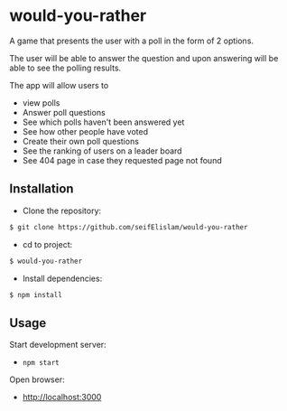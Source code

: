 # would-you-rather

A game that presents the user with a poll in the form of 2 options.

The user will be able to answer the question and upon answering will be able to see the polling results.

The app will allow users to

- view polls
- Answer poll questions
- See which polls haven't been answered yet
- See how other people have voted
- Create their own poll questions
- See the ranking of users on a leader board
- See 404 page in case they requested page not found

## Installation

- Clone the repository:
```bash
$ git clone https://github.com/seifElislam/would-you-rather
```
- cd to project:
```bash
$ would-you-rather
```
- Install dependencies:
```bash
$ npm install
```

## Usage

Start development server:

- `npm start`

Open browser:

- [http://localhost:3000](http://localhost:3000)

